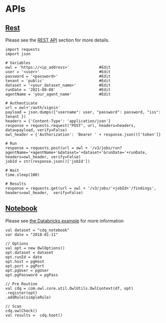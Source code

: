 # APIs

## [Rest](apis-1/rest-apis/)

Please see the [REST API](apis-1/rest-apis/) section for more details.

```
import requests
import json

# Variables
owl = 'https://<ip_address>'             #Edit 
user = '<user>'                          #Edit 
password = '<password>'                  #Edit 
tenant = 'public'                        #Edit 
dataset = '<your_dataset_name>'          #Edit 
runDate = '2021-08-08'                   #Edit 
agentName = 'your_agent_name'            #Edit 

# Authenticate
url = owl+'/auth/signin'
payload = json.dumps({"username": user, "password": password, "iss": tenant })
headers = {'Content-Type': 'application/json'}
response = requests.request("POST", url, headers=headers, data=payload, verify=False)
owl_header = {'Authorization': 'Bearer ' + response.json()['token']}

# Run
response = requests.post(url = owl + '/v3/jobs/run?agentName='+agentName+'&dataset='+dataset+'&runDate='+runDate, headers=owl_header, verify=False)
jobId = str(response.json()['jobId'])

# Wait
time.sleep(100)

# Results
response = requests.get(url = owl + '/v3/jobs/'+jobId+'/findings', headers=owl_header,  verify=False)

```

## [Notebook](apis-1/notebook/)

Please see [the Databricks example](apis-1/notebook/cdq-+-databricks/) for more information

```
val dataset = "cdq_notebook"
var date = "2018-01-11"

// Options
val opt = new OwlOptions()
opt.dataset = dataset
opt.runId = date
opt.host = pgHost
opt.port = pgPort
opt.pgUser = pgUser
opt.pgPassword = pgPass

// Pre Routine 
val cdq = com.owl.core.util.OwlUtils.OwlContext(df, opt)
.register(opt)
.addRule(simpleRule)

// Scan
cdq.owlCheck()
val results =  cdq.hoot()
```
